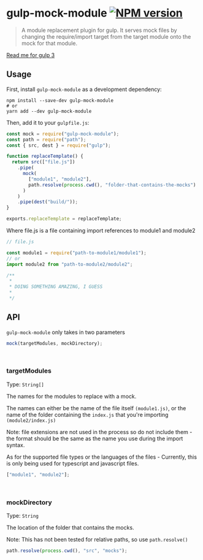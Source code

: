 # gulp-mock-module [![NPM version][npm-image]][npm-url]

> A module replacement plugin for gulp. It serves mock files by changing the require/import target from the target module onto the mock for that module.

[Read me for gulp 3](README-gulp3.md)

## Usage

First, install `gulp-mock-module` as a development dependency:

```shell
npm install --save-dev gulp-mock-module
# or
yarn add --dev gulp-mock-module
```

Then, add it to your `gulpfile.js`:

```javascript
const mock = require("gulp-mock-module");
const path = require("path");
const { src, dest } = require("gulp");

function replaceTemplate() {
  return src(["file.js"])
    .pipe(
      mock(
        ["module1", "module2"],
        path.resolve(process.cwd(), "folder-that-contains-the-mocks")
      )
    )
    .pipe(dest("build/"));
}

exports.replaceTemplate = replaceTemplate;
```

Where file.js is a file containing import references to module1 and module2

```javascript
// file.js

const module1 = require("path-to-module1/module1");
// or
import module2 from "path-to-module2/module2";

/**
 *
 * DOING SOMETHING AMAZING, I GUESS
 *
 */
```

## API

`gulp-mock-module` only takes in two parameters

```javascript
mock(targetModules, mockDirectory);
```

<br />

### targetModules

Type: `String[]`

The names for the modules to replace with a mock.

The names can either be the name of the file itself `(module1.js)`, or the name of the folder containing the `index.js` that you're importing `(module2/index.js)`

Note: file extensions are not used in the process so do not include them - the format should be the same as the name you use during the import syntax.

As for the supported file types or the languages of the files - Currently, this is only being used for typescript and javascript files.

```javascript
["module1", "module2"];
```

<br />

### mockDirectory

Type: `String`

The location of the folder that contains the mocks.

Note: This has not been tested for relative paths, so use `path.resolve()`

```javascript
path.resolve(process.cwd(), "src", "mocks");
```

[npm-url]: https://npmjs.org/package/gulp-mock-module
[npm-image]: https://badge.fury.io/js/gulp-mock-module.svg
